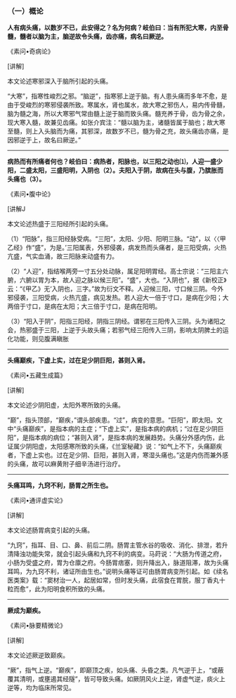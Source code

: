 ### （一）概论

**人有病头痛，以数岁不已，此安得之？名为何病？岐伯曰：当有所犯大寒，内至骨髓，髓者以脑为主，脑逆故令头痛，齿亦痛，病名曰厥逆。**

​《素问•奇病论》

[讲解]

本文论述寒邪深入于脑所引起的头痛。

“大寒”，指寒性峻烈之邪。“脑逆”，指寒邪上逆于脑。有人患头痛而多年不愈，是由于受峻烈的寒邪侵袭所致。寒属水，肾也属水，故大寒之邪伤人，易内传骨髓，脑为髓之海，所以大寒邪气常由髓上逆于脑而致头痛。髓充养于骨，齿为骨之余，现大寒入髓，故兼见齿痛。如张介宾注：“髓以脑为主，诸髓皆属于脑也；故大寒至髓，则上入头脑而为痛，其邪深，故数岁不已，髓为骨之充，故头痛齿亦痛，是因邪逆于上，故名曰厥逆。”

* * *

**病热而有所痛者何也？岐伯曰：病热者，阳脉也，以三阳之动也⑴，人迎一盛少阳，二盛太阳，三盛阳明，入阴也（2）。夫阳入于阴，故病在头与腹，乃膑胀而头痛也（3）。**

​《素问•腹中论》

[讲解J

本文论述热盛于三阳经所引起的头痛。

（1）“阳脉”，指三阳经脉受病。“三阳”，太阳、少阳、阳明三脉。“动”，以〈〈甲乙经》作“盛”，为是。’三阳属表，外邪侵袭，病发热而头痛者，是三阳受病，火热亢盛，气实血涌，故三阳脉来动盛有力。

（2）“人迎”，指结喉两旁一寸五分处动脉，属足阳明胃经。高士宗说：“三阳主六腑，六腑以胃为本，故人迎之脉以候三阳”。“盛”，大也。“入阴也”，据《新校正》云：“《甲乙》无‘入阴也，三字。”故为衍文不释。人迎候三阳，寸口候三阴。今外邪侵袭，三阳受病，火热亢盛，病见发热。若人迎大一倍于寸口，是病在少阳；大两倍于寸口，是病在太阳；大三倍于寸口，是病在阳明。

（3）“阳入于阴”，阳指三阳经，阴指三阴经。谓邪在三阳传入三阴。头为诸阳之会，热邪盛于三阳，上逆于头故头痛；若邪气经三阳传入三阴，影响太阴脾土的运化功能，则见腹满瞋胀

* * *

**头痛巅疾，下虚上实，过在足少阴巨阳，甚则入肾。**

​《素问•五藏生成篇》

[讲解]

本文论述少阴阳虚，太阳外寒所致的头痛。

“巅”，指头顶部，“巅疾，”谓头部疾患。“过”，病变的意思。“巨阳”，即太阳。文中“头痛巅疾”，是指本病的主症；“下虚上实”，是指本病的病机；“过在足少阴巨阳”，是指本病的病位；“甚则入肾”，是指本病的发展趋势。头痛分外感内伤，此证属少阴阳虚，太阳感寒所致的头痛，《兰室秘藏》说：“如气上不下，头痛巅疾者，下虚上实也。过在足少阴、巨阳，甚则入肾，寒湿头痛也。”这是内伤而兼外感的头痛，故可以麻黄附子细辛汤进行治疗。

* * *

**头痛耳鸣，九窍不利，肠胃之所生也。**

​《素问•通评虚实论》

[讲解]

本文论述肠胃病变引起的头痛。

“九窍”，指耳、目、口、鼻、前后二阴。肠胃主管水谷的吸收、消化、排泄，若升清降浊功能失常，就会引起头痛和九窍不利的病变。马莳说：“大肠为传道之府，小肠为受盛之府，胃为仓廪之府。今肠胃痞塞，则升降出入，脉道阻滞，故为头痛耳鸣，为九窍不利，诸证所由生也。”说明头痛等证可由肠胃病变所引起。如《续名医类案》载：“窦材治一人，起居如常，但时发头痛，此宿食在胃脘，服丁香丸十粒而愈”，此为阳明食积所致的头痛。

* * *

**厥成为巅疾。**

​《素问•脉要精微论》

[讲解]

本文论述厥逆致巅疾。

“厥”，指气上逆。“巅疾”，即巅顶之疾，如头痛、头昏之类。凡气逆于上，“或蔽覆其清明，或壅遏其经隧”，皆可导致头痛。如厥阴风火上逆，肾虚气逆，痰火上逆等，均为临床所常见。

